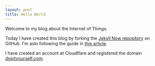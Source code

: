 ```yaml
---
layout: post
title: Hello World
---
```


Welcome to my blog about the Internet of Things. 

Today I have created this blog by forking the [Jekyll Now repository](https://github.com/barryclark/jekyll-now) on GitHub. I'm aslo following the guide in [this article](https://www.smashingmagazine.com/2014/08/build-blog-jekyll-github-pages/).

I have created an account at Cloudflare and registered the domain [doiotyourself.com](https://doiotyourself.com).
